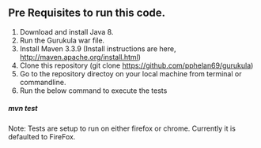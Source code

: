 ## Pre Requisites to run this code.

1. Download and install Java 8.
2. Run the Gurukula war file.
3. Install Maven 3.3.9 (Install instructions are here, http://maven.apache.org/install.html)
4. Clone this repository (git clone https://github.com/pphelan69/gurukula)
5. Go to the repository directoy on your local machine from terminal or commandline.
6. Run the below command to execute the tests

##### mvn test

Note: Tests are setup to run on either firefox or chrome. Currently it is defaulted to FireFox.